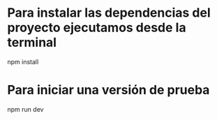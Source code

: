 # Para instalar las dependencias del proyecto ejecutamos desde la terminal
npm install

# Para iniciar una versión de prueba
npm run dev